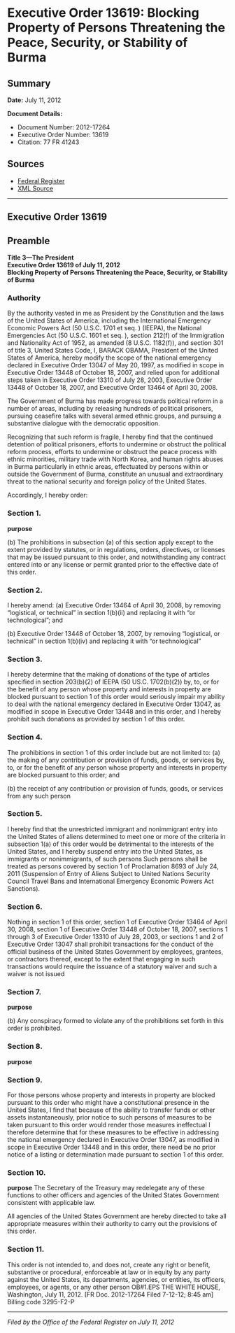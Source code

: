# Executive Order 13619: Blocking Property of Persons Threatening the Peace, Security, or Stability of Burma

## Summary

**Date:** July 11, 2012

**Document Details:**
- Document Number: 2012-17264
- Executive Order Number: 13619
- Citation: 77 FR 41243

## Sources
- [Federal Register](https://www.federalregister.gov/documents/2012/07/13/2012-17264/blocking-property-of-persons-threatening-the-peace-security-or-stability-of-burma)
- [XML Source](https://www.federalregister.gov/documents/full_text/xml/2012/07/13/2012-17264.xml)

---

## Executive Order 13619

## Preamble

**Title 3—The President**  
**Executive Order 13619 of July 11, 2012**  
**Blocking Property of Persons Threatening the Peace, Security, or Stability of Burma**

### Authority

By the authority vested in me as President by the Constitution and the laws of the United States of America, including the International Emergency Economic Powers Act (50 U.S.C. 1701 
et seq.
) (IEEPA), the National Emergencies Act (50 U.S.C. 1601 
et seq.
), section 212(f) of the Immigration and Nationality Act of 1952, as amended (8 U.S.C. 1182(f)), and section 301 of title 3, United States Code,
I, BARACK OBAMA, President of the United States of America, hereby modify the scope of the national emergency declared in Executive Order 13047 of May 20, 1997, as modified in scope in Executive Order 13448 of October 18, 2007, and relied upon for additional steps taken in Executive Order 13310 of July 28, 2003, Executive Order 13448 of October 18, 2007, and Executive Order 13464 of April 30, 2008.

The Government of Burma has made progress towards political reform in a number of areas, including by releasing hundreds of political prisoners, pursuing ceasefire talks with several armed ethnic groups, and pursuing a substantive dialogue with the democratic opposition.

Recognizing that such reform is fragile, I hereby find that the continued detention of political prisoners, efforts to undermine or obstruct the political reform process, efforts to undermine or obstruct the peace process with ethnic minorities, military trade with North Korea, and human rights abuses in Burma particularly in ethnic areas, effectuated by persons within or outside the Government of Burma, constitute an unusual and extraordinary threat to the national security and foreign policy of the United States.

Accordingly, I hereby order:
### Section 1.

**purpose**

(b) The prohibitions in subsection (a) of this section apply except to the extent provided by statutes, or in regulations, orders, directives, or licenses that may be issued pursuant to this order, and notwithstanding any contract entered into or any license or permit granted prior to the effective date of this order.
### Section 2.

I hereby amend: (a) Executive Order 13464 of April 30, 2008, by removing “logistical, or technical” in section 1(b)(ii) and replacing it with “or technological”; and

(b) Executive Order 13448 of October 18, 2007, by removing “logistical, or technical” in section 1(b)(iv) and replacing it with “or technological”
### Section 3.

I hereby determine that the making of donations of the type of articles specified in section 203(b)(2) of IEEPA (50 US.C. 1702(b)(2)) by, to, or for the benefit of any person whose property and interests in property are blocked pursuant to section 1 of this order would seriously impair my ability to deal with the national emergency declared in Executive Order 13047, as modified in scope in Executive Order 13448 and in this order, and I hereby prohibit such donations as provided by section 1 of this order.
### Section 4.

The prohibitions in section 1 of this order include but are not limited to: (a) the making of any contribution or provision of funds, goods, or services by, to, or for the benefit of any person whose property and interests in property are blocked pursuant to this order; and

(b) the receipt of any contribution or provision of funds, goods, or services from any such person
### Section 5.

I hereby find that the unrestricted immigrant and nonimmigrant entry into the United States of aliens determined to meet one or more of the criteria in subsection 1(a) of this order would be detrimental to the interests of the United States, and I hereby suspend entry into the United States, as immigrants or nonimmigrants, of such persons Such persons shall be treated as persons covered by section 1 of Proclamation 8693 of July 24, 2011 (Suspension of Entry of Aliens Subject to United Nations Security Council Travel Bans and International Emergency Economic Powers Act Sanctions).
### Section 6.

Nothing in section 1 of this order, section 1 of Executive Order 13464 of April 30, 2008, section 1 of Executive Order 13448 of October 18, 2007, sections 1 through 3 of Executive Order 13310 of July 28, 2003, or sections 1 and 2 of Executive Order 13047 shall prohibit transactions for the conduct of the official business of the United States Government by employees, grantees, or contractors thereof, except to the extent that engaging in such transactions would require the issuance of a statutory waiver and such a waiver is not issued
### Section 7.

**purpose**

(b) Any conspiracy formed to violate any of the prohibitions set forth in this order is prohibited.
### Section 8.

**purpose**

### Section 9.

For those persons whose property and interests in property are blocked pursuant to this order who might have a constitutional presence 
in the United States, I find that because of the ability to transfer funds or other assets instantaneously, prior notice to such persons of measures to be taken pursuant to this order would render those measures ineffectual I therefore determine that for these measures to be effective in addressing the national emergency declared in Executive Order 13047, as modified in scope in Executive Order 13448 and in this order, there need be no prior notice of a listing or determination made pursuant to section 1 of this order.
### Section 10.

**purpose**
 The Secretary of the Treasury may redelegate any of these functions to other officers and agencies of the United States Government consistent with applicable law.

All agencies of the United States Government are hereby directed to take all appropriate measures within their authority to carry out the provisions of this order.
### Section 11.

This order is not intended to, and does not, create any right or benefit, substantive or procedural, enforceable at law or in equity by any party against the United States, its departments, agencies, or entities, its officers, employees, or agents, or any other person
OB#1.EPS
THE WHITE HOUSE,
Washington, July 11, 2012.
[FR Doc. 2012-17264
Filed 7-12-12; 8:45 am]
Billing code 3295-F2-P

---

*Filed by the Office of the Federal Register on July 11, 2012*
